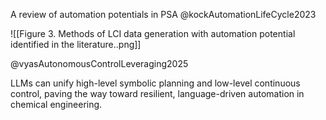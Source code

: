 
A review of automation potentials in PSA
@kockAutomationLifeCycle2023


![[Figure 3. Methods of LCI data generation with automation potential identified in the literature..png]]




@vyasAutonomousControlLeveraging2025

LLMs can unify high-level symbolic planning and low-level continuous control, paving the way toward resilient, language-driven automation in chemical engineering.
